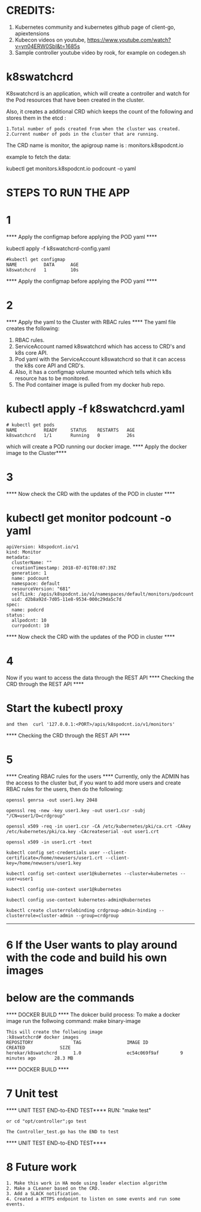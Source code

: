 # CREDITS: 
1. Kubernetes community and kubernetes github page of client-go, apiextensions
2. Kubecon videos on youtube, https://www.youtube.com/watch?v=yn04ERW0SbI&t=1685s
3. Sample controller youtube video by rook, for example on codegen.sh

# k8swatchcrd

K8swatchcrd is an application, which will create a controller
and watch for the Pod resources that have been created in the cluster.

Also, it creates a additional CRD which keeps the count of the following 
and stores them in the etcd :

	1.Total number of pods created from when the cluster was created.
	2.Current number of pods in the cluster that are running.

The CRD name is monitor, the apigroup name is : monitors.k8spodcnt.io

example to fetch the data:

kubectl get monitors.k8spodcnt.io podcount -o yaml

# STEPS TO RUN THE APP

# 1
**** Apply the configmap before applying the POD yaml ****

kubectl apply -f k8swatchcrd-config.yaml


	#kubectl get configmap
	NAME          DATA      AGE
	k8swatchcrd   1         10s

**** Apply the configmap before applying the POD yaml ****

# 2
**** Apply the yaml to the Cluster with RBAC rules ****
The yaml file creates the following:
1. RBAC rules.
2. ServiceAccount named k8swatchcrd which has access to CRD's and k8s core API.
3. Pod yaml with the ServiceAccount k8swatchcrd so that it can access the
	k8s core API and CRD's.
4. Also, it has a configmap volume mounted which tells which k8s resource has
	to be monitored.
5. The Pod container image is pulled from my docker hub repo.

# kubectl apply -f k8swatchcrd.yaml

	# kubectl get pods
	NAME          READY     STATUS    RESTARTS   AGE
	k8swatchcrd   1/1       Running   0          26s

which will create a POD running our
docker image.
**** Apply the docker image to the Cluster****

# 3
**** Now check the CRD with the updates of the POD in cluster ****
# kubectl get monitor podcount -o yaml
	apiVersion: k8spodcnt.io/v1
	kind: Monitor
	metadata:
	  clusterName: ""
	  creationTimestamp: 2018-07-01T08:07:39Z
	  generation: 1
	  name: podcount
	  namespace: default
	  resourceVersion: "681"
	  selfLink: /apis/k8spodcnt.io/v1/namespaces/default/monitors/podcount
	  uid: d2b8a92d-7d05-11e8-9534-000c29da5c7d
	spec:
	  name: podcrd
	status:
	  allpodcnt: 10
	  currpodcnt: 10

**** Now check the CRD with the updates of the POD in cluster ****

# 4
Now if you want to access the data through the REST API
**** Checking the CRD through the REST API ****
# Start the kubectl proxy
	and then  curl '127.0.0.1:<PORT>/apis/k8spodcnt.io/v1/monitors'
**** Checking the CRD through the REST API ****

# 5
**** Creating RBAC rules for the users ****
Currently, only the ADMIN has the access to the cluster but, if you want 
to add more users and create RBAC rules for the users, then do the 
following:

	openssl genrsa -out user1.key 2048

	openssl req -new -key user1.key -out user1.csr -subj "/CN=user1/O=crdgroup"

	openssl x509 -req -in user1.csr -CA /etc/kubernetes/pki/ca.crt -CAkey /etc/kubernetes/pki/ca.key -CAcreateserial -out user1.crt

	openssl x509 -in user1.crt -text

	kubectl config set-credentials user --client-certificate=/home/newusers/user1.crt --client-key=/home/newusers/user1.key

	kubectl config set-context user1@kubernetes --cluster=kubernetes --user=user1

	kubectl config use-context user1@kubernetes

	kubectl config use-context kubernetes-admin@kubernetes

	kubectl create clusterrolebinding crdgroup-admin-binding --clusterrole=cluster-admin --group=crdgroup
****

# 6 If the User wants to play around with the code and build his own images
#	below are the commands
**** DOCKER BUILD **** 
	The dokcer build process:
	To make a docker image run the follwoing command:
	make binary-image

	This will create the follwoing image
	:k8swatchcrd# docker images
	REPOSITORY               TAG                 IMAGE ID            CREATED             SIZE
	herekar/k8swatchcrd      1.0                 ec54c069f9af        9 minutes ago       28.3 MB
**** DOCKER BUILD ****

# 7 Unit test
**** UNIT TEST END-to-END TEST****
	RUN: "make test"

	or cd "opt/controller";go test

	The Controller_test.go has the END to test

**** UNIT TEST END-to-END TEST****

# 8 Future work
	1. Make this work in HA mode using leader election algorithm
	2. Make a CLeaner based on the CRD.
	3. Add a SLACK notification.
	4. Created a HTTPS endpoint to listen on some events and run some events.
	
